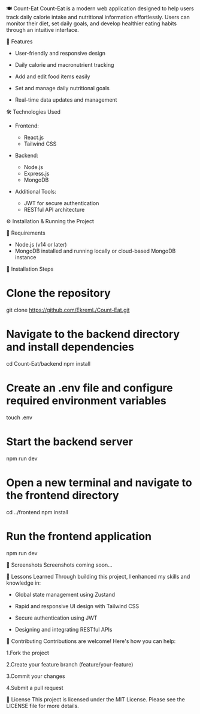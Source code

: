 🍽️ Count-Eat
Count-Eat is a modern web application designed to help users track daily calorie intake and nutritional information effortlessly. Users can monitor their diet, set daily goals,
and develop healthier eating habits through an intuitive interface.

🚀 Features
- User-friendly and responsive design

- Daily calorie and macronutrient tracking

- Add and edit food items easily

- Set and manage daily nutritional goals

- Real-time data updates and management

🛠️ Technologies Used
- Frontend:
  - React.js
  - Tailwind CSS

- Backend:
  - Node.js
  - Express.js
  - MongoDB

- Additional Tools:
  - JWT for secure authentication
  - RESTful API architecture

⚙️ Installation & Running the Project

🔧 Requirements
- Node.js (v14 or later)
- MongoDB installed and running locally or cloud-based MongoDB instance

🚀 Installation Steps
# Clone the repository
git clone https://github.com/EkremL/Count-Eat.git

# Navigate to the backend directory and install dependencies
cd Count-Eat/backend
npm install

# Create an .env file and configure required environment variables
touch .env

# Start the backend server
npm run dev

# Open a new terminal and navigate to the frontend directory
cd ../frontend
npm install

# Run the frontend application
npm run dev

📸 Screenshots
Screenshots coming soon...

🧠 Lessons Learned
Through building this project, I enhanced my skills and knowledge in:

- Global state management using Zustand

- Rapid and responsive UI design with Tailwind CSS

- Secure authentication using JWT

- Designing and integrating RESTful APIs

🧩 Contributing
Contributions are welcome! Here's how you can help:

1.Fork the project

2.Create your feature branch (feature/your-feature)

3.Commit your changes

4.Submit a pull request

📄 License
This project is licensed under the MIT License. Please see the LICENSE file for more details.
